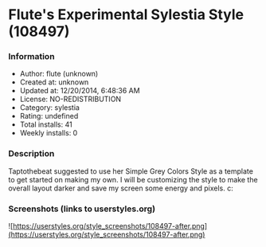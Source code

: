 # Flute's Experimental Sylestia Style (108497)

### Information
- Author: flute (unknown)
- Created at: unknown
- Updated at: 12/20/2014, 6:48:36 AM
- License: NO-REDISTRIBUTION
- Category: sylestia
- Rating: undefined
- Total installs: 41
- Weekly installs: 0


### Description
Taptothebeat suggested to use her Simple Grey Colors Style as a template to get started on making my own. I will be customizing the style to make the overall layout darker and save my screen some energy and pixels. c:


### Screenshots (links to userstyles.org)
![https://userstyles.org/style_screenshots/108497-after.png](https://userstyles.org/style_screenshots/108497-after.png)


